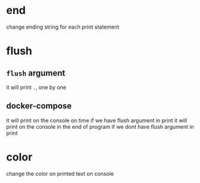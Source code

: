 # end
change ending string for each print statement


# flush
## `flush` argument
it will print `.`, one by one

## docker-compose
it will print on the console on time if we have flush argument in print
it will print on the console in the end of program if we dont have flush argument in print

# color
change the color on printed text on console

